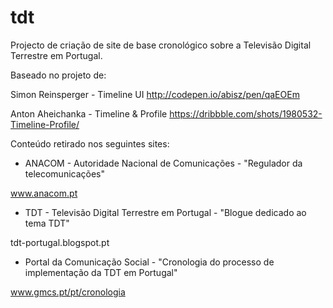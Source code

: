 # tdt

Projecto de criação de site de base cronológico sobre a Televisão Digital Terrestre em Portugal.

Baseado no projeto de: 

Simon Reinsperger - Timeline UI
http://codepen.io/abisz/pen/qaEOEm


Anton Aheichanka - Timeline & Profile 
https://dribbble.com/shots/1980532-Timeline-Profile/


Conteúdo retirado nos seguintes sites:

- ANACOM - Autoridade Nacional de Comunicações - "Regulador da telecomunicações"

www.anacom.pt

- TDT - Televisão Digital Terrestre em Portugal - "Blogue dedicado ao tema TDT"

tdt-portugal.blogspot.pt
 
- Portal da Comunicação Social - "Cronologia do processo de implementação da TDT em Portugal"

www.gmcs.pt/pt/cronologia

